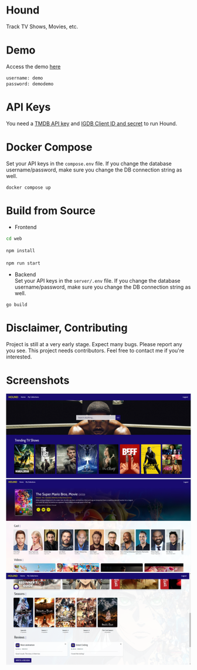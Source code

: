 # Hound
 Track TV Shows, Movies, etc.
 
# Demo
Access the demo [here](http://107.174.11.52/)
```
username: demo
password: demodemo
```

# API Keys
You need a [TMDB API key](https://developers.themoviedb.org/3/getting-started/introduction) and [IGDB Client ID and secret](https://api-docs.igdb.com/) to run Hound.


# Docker Compose
Set your API keys in the `compose.env` file. If you change the database username/password, make sure you change the DB connection string as well.
```
docker compose up
```

# Build from Source
- Frontend
```bash
cd web

npm install

npm run start
```
- Backend  
Set your API keys in the `server/.env` file. If you change the database username/password, make sure you change the DB connection string as well.
```
go build
```

# Disclaimer, Contributing
Project is still at a very early stage. Expect many bugs. Please report any you see. 
This project needs contributors. Feel free to contact me if you're interested.

# Screenshots
![home page](https://github.com/mcay23/hound/blob/main/screenshots/home.png)
![tv page](https://github.com/mcay23/hound/blob/main/screenshots/tvpage.png)
![tv page 2](https://github.com/mcay23/hound/blob/main/screenshots/tvpage2.png)

